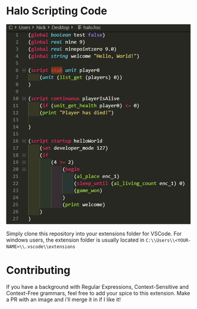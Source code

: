 # Halo Scripting Code

![alt text](hsc.JPG 'HSC.jpg')

Simply clone this repository into your extensions folder for VSCode. For windows users, the extension folder is usually located in `C:\\Users\\<YOUR-NAME>\\.vscode\\extensions`

# Contributing

If you have a background with Regular Expressions, Context-Sensitive and Context-Free grammars, feel free to add your spice to this extension. Make a PR with an image and i'll merge it in if I like it!
